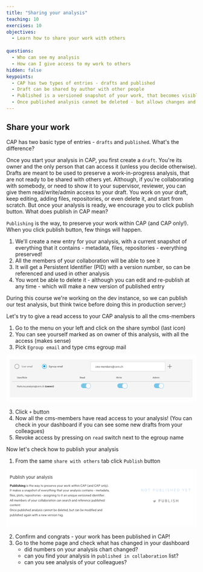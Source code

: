 ```yaml
---
title: "Sharing your analysis"
teaching: 10
exercises: 10
objectives:
  - Learn how to share your work with others

questions:
  - Who can see my analysis
  - How can I give access to my work to others
hidden: false
keypoints:
  - CAP has two types of entries - drafts and published
  - Draft can be shared by author with other people
  - Published is a versioned snapshot of your work, that becomes visible to all the members of collaboration
  - Once published analysis cannot be deleted - but allows changes and republish with a new version number
---
```


## Share your work

CAP has two basic type of entries - `drafts` and `published`. What's the difference?

Once you start your analysis in CAP, you first create a `draft`. You're its owner and the only person that can access it (unless you decide otherwise).
Drafts are meant to be used to preserve a work-in-progress analysis, that are not ready to be shared with others yet. Although, if you're collaborating with
somebody, or need to show it to your supervisor, reviewer, you can give them read/write/admin access to your draft. You work on your draft, keep editing, adding files,
repositories, or even delete it, and start from scratch. But once your analysis is ready, we encourage you to click publish button. What does publish in CAP mean?

`Publishing` is the way, to preserve your work within CAP (and CAP only!). When you click publish button, few things will happen.

1.  We'll create a new entry for your analysis, with a current snapshot of everything that it contains - metadata, files, repositories - everything preserved!
2.  All the members of your collaboration will be able to see it
3.  It will get a Persistent Identifier (PID) with a version number, so can be referenced and used in other analysis
4.  You wont be able to delete it - although you can edit and re-publish at any time - which will make a new version of published entry

During this course we're working on the dev instance, so we can publish our test analysis, but think twice before doing this in production server;)

Let's try to give a read access to your CAP analysis to all the cms-members

1.  Go to the menu on your left and click on the share symbol (last icon)
2.  You can see yourself marked as on owner of this analysis, with all the access (makes sense)
3.  Pick `Egroup email` and type cms egroup mail

![](./fig/access.png)

3.  Click `+` button
4.  Now all the cms-members have read access to your analysis! (You can check in your dashboard if you can see some new drafts from your colleagues)
5.  Revoke access by pressing on `read` switch next to the egroup name

Now let's check how to publish your analysis

1.  From the same `share with others` tab click `Publish` button

![](./fig/published.png)

2.  Confirm and congrats - your work has been published in CAP!
3.  Go to the home page and check what has changed in your dashboard
    - did numbers on your analysis chart changed?
    - can you find your analysis in `published in collaboration` list?
    - can you see analysis of your colleagues?
